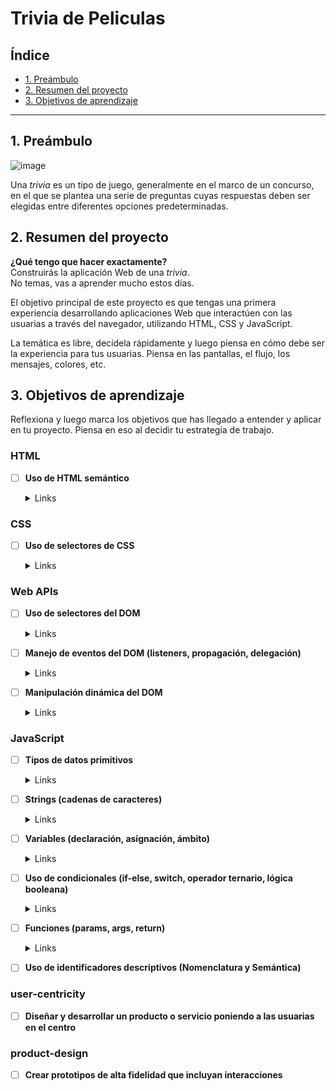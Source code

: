 
# Trivia de Peliculas

## Índice

* [1. Preámbulo](#1-preámbulo)
* [2. Resumen del proyecto](#2-resumen-del-proyecto)
* [3. Objetivos de aprendizaje](#3-objetivos-de-aprendizaje)


---

## 1. Preámbulo

![image](https://github.com/YahairaPerez1994/DEV005-trivia/assets/124813555/bd537ae5-22b8-4d33-bda3-51be41b435ec)

Una _trivia_ es un tipo de juego, generalmente en el marco de un concurso, en el
que se plantea una serie de preguntas cuyas respuestas deben ser elegidas entre
diferentes opciones predeterminadas.

## 2. Resumen del proyecto

__¿Qué tengo que hacer exactamente?__  
Construirás la aplicación Web de una _trivia_.  
No temas, vas a aprender mucho estos días.

El objetivo principal de este proyecto es que tengas una primera experiencia
desarrollando aplicaciones Web que interactúen con las usuarias a través del
navegador, utilizando HTML, CSS y JavaScript.

La temática es libre, decídela rápidamente y luego piensa en cómo debe ser la
experiencia para tus usuarias. Piensa en las pantallas, el flujo,
los mensajes, colores, etc.

## 3. Objetivos de aprendizaje

Reflexiona y luego marca los objetivos que has llegado a entender y aplicar en tu proyecto. Piensa en eso al decidir tu estrategia de trabajo.

### HTML

- [ ] **Uso de HTML semántico**

   <details><summary>Links</summary><p>

   * [HTML semántico](https://curriculum.laboratoria.la/es/topics/html/02-html5/02-semantic-html)
   * [Semantics - MDN Web Docs Glossary](https://developer.mozilla.org/en-US/docs/Glossary/Semantics#Semantics_in_HTML)

</p></details>

### CSS

- [ ] **Uso de selectores de CSS**

   <details><summary>Links</summary><p>

   * [Intro a CSS](https://curriculum.laboratoria.la/es/topics/css/01-css/01-intro-css)
   * [CSS Selectors - MDN](https://developer.mozilla.org/es/docs/Web/CSS/CSS_Selectors)

</p></details>

### Web APIs

- [ ] **Uso de selectores del DOM**

   <details><summary>Links</summary><p>

   * [Manipulación del DOM](https://curriculum.laboratoria.la/es/topics/browser/02-dom/03-1-dom-methods-selection)
   * [Introducción al DOM - MDN](https://developer.mozilla.org/es/docs/Web/API/Document_Object_Model/Introduction)
   * [Localizando elementos DOM usando selectores - MDN](https://developer.mozilla.org/es/docs/Web/API/Document_object_model/Locating_DOM_elements_using_selectors)

</p></details>

- [ ] **Manejo de eventos del DOM (listeners, propagación, delegación)**

   <details><summary>Links</summary><p>

   * [Introducción a eventos - MDN](https://developer.mozilla.org/es/docs/Learn/JavaScript/Building_blocks/Events)
   * [EventTarget.addEventListener() - MDN](https://developer.mozilla.org/es/docs/Web/API/EventTarget/addEventListener)
   * [EventTarget.removeEventListener() - MDN](https://developer.mozilla.org/es/docs/Web/API/EventTarget/removeEventListener)
   * [El objeto Event](https://developer.mozilla.org/es/docs/Web/API/Event)

</p></details>

- [ ] **Manipulación dinámica del DOM**

   <details><summary>Links</summary><p>

   * [Introducción al DOM](https://developer.mozilla.org/es/docs/Web/API/Document_Object_Model/Introduction)
   * [Node.appendChild() - MDN](https://developer.mozilla.org/es/docs/Web/API/Node/appendChild)
   * [Document.createElement() - MDN](https://developer.mozilla.org/es/docs/Web/API/Document/createElement)
   * [Document.createTextNode()](https://developer.mozilla.org/es/docs/Web/API/Document/createTextNode)
   * [Element.innerHTML - MDN](https://developer.mozilla.org/es/docs/Web/API/Element/innerHTML)
   * [Node.textContent - MDN](https://developer.mozilla.org/es/docs/Web/API/Node/textContent)

</p></details>

### JavaScript

- [ ] **Tipos de datos primitivos**

   <details><summary>Links</summary><p>

   * [Valores primitivos - MDN](https://developer.mozilla.org/es/docs/Web/JavaScript/Data_structures#valores_primitivos)

</p></details>

- [ ] **Strings (cadenas de caracteres)**

   <details><summary>Links</summary><p>

   * [Strings](https://curriculum.laboratoria.la/es/topics/javascript/06-strings)
   * [String — Cadena de caracteres - MDN](https://developer.mozilla.org/es/docs/Web/JavaScript/Reference/Global_Objects/String)

</p></details>

- [ ] **Variables (declaración, asignación, ámbito)**

   <details><summary>Links</summary><p>

   * [Valores, tipos de datos y operadores](https://curriculum.laboratoria.la/es/topics/javascript/01-basics/01-values-variables-and-types)
   * [Variables](https://curriculum.laboratoria.la/es/topics/javascript/01-basics/02-variables)

</p></details>

- [ ] **Uso de condicionales (if-else, switch, operador ternario, lógica booleana)**

   <details><summary>Links</summary><p>

   * [Estructuras condicionales y repetitivas](https://curriculum.laboratoria.la/es/topics/javascript/02-flow-control/01-conditionals-and-loops)
   * [Tomando decisiones en tu código — condicionales - MDN](https://developer.mozilla.org/es/docs/Learn/JavaScript/Building_blocks/conditionals)

</p></details>

- [ ] **Funciones (params, args, return)**

   <details><summary>Links</summary><p>

   * [Funciones (control de flujo)](https://curriculum.laboratoria.la/es/topics/javascript/02-flow-control/03-functions)
   * [Funciones clásicas](https://curriculum.laboratoria.la/es/topics/javascript/03-functions/01-classic)
   * [Arrow Functions](https://curriculum.laboratoria.la/es/topics/javascript/03-functions/02-arrow)
   * [Funciones — bloques de código reutilizables - MDN](https://developer.mozilla.org/es/docs/Learn/JavaScript/Building_blocks/Functions)

</p></details>

- [ ] **Uso de identificadores descriptivos (Nomenclatura y Semántica)**

### user-centricity

- [ ] **Diseñar y desarrollar un producto o servicio poniendo a las usuarias en el centro**

### product-design

- [ ] **Crear prototipos de alta fidelidad que incluyan interacciones**

